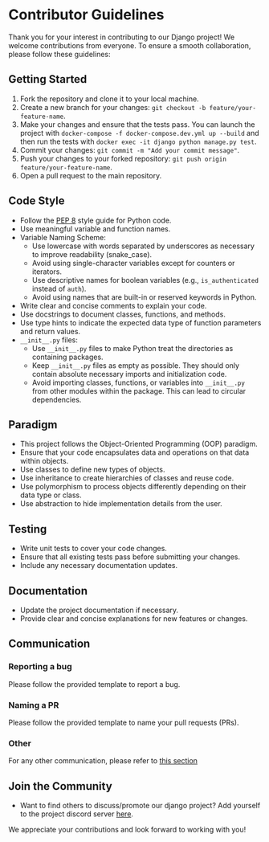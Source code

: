 # Contributor Guidelines

Thank you for your interest in contributing to our Django project! We welcome contributions from everyone. To ensure a smooth collaboration, please follow these guidelines:

## Getting Started

1. Fork the repository and clone it to your local machine.
3. Create a new branch for your changes: `git checkout -b feature/your-feature-name`.
4. Make your changes and ensure that the tests pass. You can launch the project with `docker-compose -f docker-compose.dev.yml up --build` and then run the tests with `docker exec -it django python manage.py test`.
5. Commit your changes: `git commit -m "Add your commit message"`.
6. Push your changes to your forked repository: `git push origin feature/your-feature-name`.
7. Open a pull request to the main repository.

## Code Style

- Follow the [PEP 8](https://www.python.org/dev/peps/pep-0008/) style guide for Python code.
- Use meaningful variable and function names.
- Variable Naming Scheme:
    - Use lowercase with words separated by underscores as necessary to improve readability (snake_case).
    - Avoid using single-character variables except for counters or iterators.
    - Use descriptive names for boolean variables (e.g., `is_authenticated` instead of `auth`).
    - Avoid using names that are built-in or reserved keywords in Python.
- Write clear and concise comments to explain your code.
- Use docstrings to document classes, functions, and methods.
- Use type hints to indicate the expected data type of function parameters and return values.
- `__init__.py` files:
    - Use `__init__.py` files to make Python treat the directories as containing packages.
    - Keep `__init__.py` files as empty as possible. They should only contain absolute necessary imports and initialization code.
    - Avoid importing classes, functions, or variables into `__init__.py` from other modules within the package. This can lead to circular dependencies.


## Paradigm

- This project follows the Object-Oriented Programming (OOP) paradigm.
- Ensure that your code encapsulates data and operations on that data within objects.
- Use classes to define new types of objects.
- Use inheritance to create hierarchies of classes and reuse code.
- Use polymorphism to process objects differently depending on their data type or class.
- Use abstraction to hide implementation details from the user.

## Testing

- Write unit tests to cover your code changes.
- Ensure that all existing tests pass before submitting your changes.
- Include any necessary documentation updates.

## Documentation

- Update the project documentation if necessary.
- Provide clear and concise explanations for new features or changes.

## Communication

### Reporting a bug

Please follow the provided template to report a bug.

### Naming a PR

Please follow the provided template to name your pull requests (PRs).

### Other

For any other communication, please refer to [this section](https://github.com/UNamurCSFaculty/2324_INFOM126_GROUPE_06/blob/main/README.md#contacting-us)

## Join the Community
- Want to find others to discuss/promote our django project? Add yourself to the project discord server [here](https://discord.gg/).

We appreciate your contributions and look forward to working with you!
